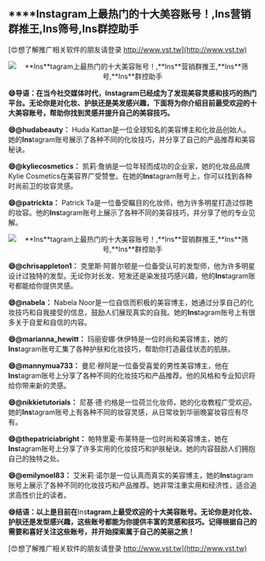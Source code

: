 ## ****Ins**tagram上最热门的十大美容账号！,**Ins**营销群推王,**Ins**筛号,**Ins**群控助手**

[😍想了解推广相关软件的朋友请登录 http://www.vst.tw](http://www.vst.tw)

 <center><img src="https://vst.tw/MP4/tuiguang/png/8.png" alt="**Ins**tagram上最热门的十大美容账号！,**Ins**营销群推王,**Ins**筛号,**Ins**群控助手"></center>

**😄导语：在当今社交媒体时代，**Ins**tagram已经成为了发现美容灵感和技巧的热门平台。无论你是对化妆、护肤还是美发感兴趣，下面将为你介绍目前最受欢迎的十大美容账号，帮助你找到灵感并提升自己的美容技巧。**

**😄@hudabeauty：**
Huda Kattan是一位全球知名的美容博主和化妆品创始人。她的**Ins**tagram账号展示了各种不同的化妆技巧，并分享了自己的产品推荐和美容秘诀。

**😄@kyliecosmetics：**
凯莉·詹纳是一位年轻而成功的企业家，她的化妆品品牌Kylie Cosmetics在美容界广受赞誉。在她的**Ins**tagram账号上，你可以找到各种时尚前卫的妆容灵感。

**😄@patrickta：**
Patrick Ta是一位备受瞩目的化妆师，他为许多明星打造过惊艳的妆容。他的**Ins**tagram账号上展示了各种不同的美容技巧，并分享了他的专业见解。

 <center><img src="https://vst.tw/MP4/tuiguang/png/5.png" alt="**Ins**tagram上最热门的十大美容账号！,**Ins**营销群推王,**Ins**筛号,**Ins**群控助手"></center>

**😄@chrisappleton1：**
克里斯·阿普尔顿是一位备受认可的发型师，他为许多明星设计过独特的发型。无论你对长发、短发还是染发技巧感兴趣，他的**Ins**tagram账号都能给你提供灵感。

**😄@nabela：**
Nabela Noor是一位自信而积极的美容博主，她通过分享自己的化妆技巧和自我接受的信息，鼓励人们展现真实的自我。她的**Ins**tagram账号上有很多关于自爱和自信的内容。

**😄@marianna_hewitt：**
玛丽安娜·休伊特是一位时尚和美容博主，她的**Ins**tagram账号汇集了各种护肤和化妆技巧，帮助你打造最佳状态的肌肤。

**😄@mannymua733：**
曼尼·穆阿是一位备受喜爱的男性美容博主，他在**Ins**tagram账号上分享了各种不同的化妆技巧和产品推荐。他的风格和专业知识将给你带来新的灵感。

**😄@nikkietutorials：**
尼基·德·约格是一位荷兰化妆师，她的化妆教程广受欢迎。她的**Ins**tagram账号上有各种不同的妆容灵感，从日常妆到华丽晚宴妆容应有尽有。

**😄@thepatriciabright：**
帕特里夏·布莱特是一位时尚和美容博主，她在**Ins**tagram账号上分享了许多实用的化妆技巧和护肤秘诀。她的内容鼓励人们拥抱自己的独特之处。

**😄@emilynoel83：**
艾米莉·诺尔是一位认真而真实的美容博主，她的**Ins**tagram账号上展示了各种不同的化妆技巧和产品推荐。她非常注重实用和经济性，适合追求高性价比的读者。

**😄结语：以上是目前在**Ins**tagram上最受欢迎的十大美容账号。无论你是对化妆、护肤还是发型感兴趣，这些账号都能为你提供丰富的灵感和技巧。记得根据自己的需要和喜好关注这些账号，并开始探索属于自己的美丽之旅！**

[😍想了解推广相关软件的朋友请登录 http://www.vst.tw](http://www.vst.tw)



